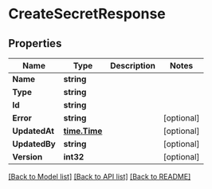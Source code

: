 # CreateSecretResponse

## Properties
Name | Type | Description | Notes
------------ | ------------- | ------------- | -------------
**Name** | **string** |  | 
**Type** | **string** |  | 
**Id** | **string** |  | 
**Error** | **string** |  | [optional] 
**UpdatedAt** | [**time.Time**](time.Time.md) |  | [optional] 
**UpdatedBy** | **string** |  | [optional] 
**Version** | **int32** |  | [optional] 

[[Back to Model list]](../README.md#documentation-for-models) [[Back to API list]](../README.md#documentation-for-api-endpoints) [[Back to README]](../README.md)


